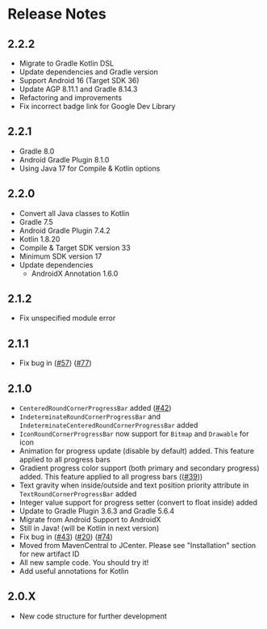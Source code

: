 Release Notes
====

2.2.2
--
* Migrate to Gradle Kotlin DSL
* Update dependencies and Gradle version
* Support Android 16 (Target SDK 36)
* Update AGP 8.11.1 and Gradle 8.14.3
* Refactoring and improvements
* Fix incorrect badge link for Google Dev Library

2.2.1
--
* Gradle 8.0
* Android Gradle Plugin 8.1.0
* Using Java 17 for Compile & Kotlin options

2.2.0
--
* Convert all Java classes to Kotlin
* Gradle 7.5
* Android Gradle Plugin 7.4.2
* Kotlin 1.8.20
* Compile & Target SDK version 33
* Minimum SDK version 17
* Update dependencies
  * AndroidX Annotation 1.6.0

2.1.2
-- 
* Fix unspecified module error

2.1.1
-- 
* Fix bug in ([#57](https://github.com/akexorcist/Android-RoundCornerProgressBar/issues/57)) ([#77](https://github.com/akexorcist/Android-RoundCornerProgressBar/issues/77))

2.1.0
----
* `CenteredRoundCornerProgressBar` added ([#42](https://github.com/akexorcist/Android-RoundCornerProgressBar/issues/42))
* `IndeterminateRoundCornerProgressBar` and `IndeterminateCenteredRoundCornerProgressBar` added
* `IconRoundCornerProgressBar` now support for `Bitmap` and `Drawable` for icon
* Animation for progress update (disable by default) added. This feature applied to all progress bars
* Gradient progress color support (both primary and secondary progress) added. This feature applied to all progress bars (([#39](https://github.com/akexorcist/Android-RoundCornerProgressBar/issues/39)))
* Text gravity when inside/outside and text position priority attribute in `TextRoundCornerProgressBar` added
* Integer value support for progress setter (convert to float inside) added
* Update to Gradle Plugin 3.6.3 and Gradle 5.6.4
* Migrate from Android Support to AndroidX
* Still in Java! (will be Kotlin in next version)
* Fix bug in ([#43](https://github.com/akexorcist/Android-RoundCornerProgressBar/issues/43)) ([#20](https://github.com/akexorcist/Android-RoundCornerProgressBar/issues/20)) ([#74](https://github.com/akexorcist/Android-RoundCornerProgressBar/issues/74))
* Moved from MavenCentral to JCenter. Please see "Installation" section for new artifact ID
* All new sample code. You should try it!
* Add useful annotations for Kotlin

2.0.X
----
* New code structure for further development
